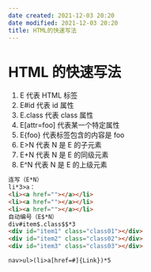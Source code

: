 ```yaml
---
date created: 2021-12-03 20:20
date modified: 2021-12-03 20:20
title: HTML的快速写法
---
```

# HTML 的快速写法

1. E 代表 HTML 标签
2. E#id 代表 id 属性
3. E.class 代表 class 属性
4. E[attr=foo] 代表某一个特定属性
5. E{foo} 代表标签包含的内容是 foo
6. E>N 代表 N 是 E 的子元素
7. E+N 代表 N 是 E 的同级元素
8. E^N 代表 N 是 E 的上级元素

```html
连写（E*N）
li*3>a：
<li><a href=""></a></li>
<li><a href=""></a></li>
<li><a href=""></a></li>
自动编号（E$*N）
div#item$.class$$*3
<div id="item1" class="class01"></div>
<div id="item2" class="class02"></div>
<div id="item3" class="class03"></div>
```

```html
nav>ul>(li>a[href=#]{Link})*5
```

